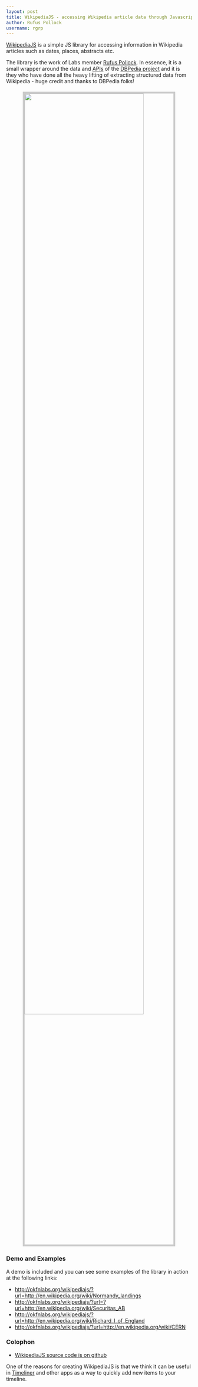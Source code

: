 ```yaml
---
layout: post
title: WikipediaJS - accessing Wikipedia article data through Javascript
author: Rufus Pollock
username: rgrp
---
```


[WikipediaJS][1] is a simple JS library for accessing information in Wikipedia articles such as dates, places, abstracts etc.

[1]: http://okfnlabs.org/wikipediajs/

The library is the work of Labs member <a href="http://rufuspollock.org/">Rufus
Pollock</a>. In essence, it is a small wrapper around the data and <a
href="http://dbpedia.org/sparql/">APIs</a> of the <a
href="http://dbpedia.org/">DBPedia project</a> and it is they who have done all
the heavy lifting of extracting structured data from Wikipedia - huge credit
and thanks to DBPedia folks!

<a href="http://okfnlabs.org/wikipediajs/"><img src="http://farm9.staticflickr.com/8029/7961793920_7436dba276_c.jpg" style="display: block; margin: auto; width: 80%; border: #ccc 5px solid; margin-top: 20px; margin-bottom: 20px;" /></a>

### Demo and Examples

A demo is included and you can see some examples of the library in action at the following links:

* <http://okfnlabs.org/wikipediajs/?url=http://en.wikipedia.org/wiki/Normandy_landings>
* <http://okfnlabs.org/wikipediajs/?url=?url=http://en.wikipedia.org/wiki/Securitas_AB>
* <http://okfnlabs.org/wikipediajs/?url=http://en.wikipedia.org/wiki/Richard_I_of_England>
* <http://okfnlabs.org/wikipediajs/?url=http://en.wikipedia.org/wiki/CERN>

### Colophon

* [WikipediaJS source code is on github](https://github.com/okfn/wikipediajs)

One of the reasons for creating WikipediaJS is that we think it can be
useful in [Timeliner](http://timeliner.reclinejs.com/) and other apps as a
way to quickly add new items to your timeline.

